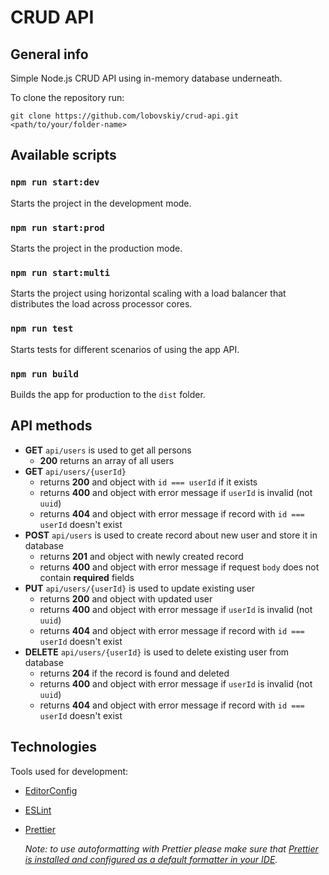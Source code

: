 # CRUD API

## General info

Simple Node.js CRUD API using in-memory database underneath.

To clone the repository run:

`git clone https://github.com/lobovskiy/crud-api.git <path/to/your/folder-name>`

## Available scripts

### `npm run start:dev`

Starts the project in the development mode.

### `npm run start:prod`

Starts the project in the production mode.

### `npm run start:multi`

Starts the project using horizontal scaling with a load balancer that distributes the load across processor cores.

### `npm run test`

Starts tests for different scenarios of using the app API.

### `npm run build`

Builds the app for production to the `dist` folder.

## API methods

  - **GET** `api/users` is used to get all persons
      - **200** returns an array of all users
  - **GET** `api/users/{userId}` 
      - returns **200** and object with `id === userId` if it exists
      - returns **400** and object with error message if `userId` is invalid (not `uuid`)
      - returns **404** and object with error message if record with `id === userId` doesn't exist
  - **POST** `api/users` is used to create record about new user and store it in database
      - returns **201** and object with newly created record
      - returns **400** and object with error message if request `body` does not contain **required** fields
  - **PUT** `api/users/{userId}` is used to update existing user
      - returns **200** and object with updated user
      - returns **400** and object with error message if `userId` is invalid (not `uuid`)
      - returns **404** and object with error message if record with `id === userId` doesn't exist
  - **DELETE** `api/users/{userId}` is used to delete existing user from database
      - returns **204** if the record is found and deleted
      - returns **400** and object with error message if `userId` is invalid (not `uuid`)
      - returns **404** and object with error message if record with `id === userId` doesn't exist

## Technologies

Tools used for development:

- [EditorConfig](https://editorconfig.org/)
- [ESLint](https://eslint.org/)
- [Prettier](https://prettier.io/)

  _Note: to use autoformatting with Prettier please make sure that [Prettier is installed and configured as a default formatter in your IDE](https://prettier.io/docs/en/editors.html)._
